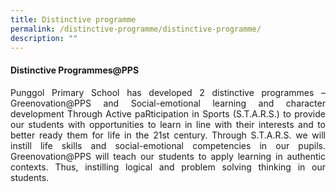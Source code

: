 ```yaml
---
title: Distinctive programme
permalink: /distinctive-programme/distinctive-programme/
description: ""
---
```

<h4>Distinctive Programmes@PPS</h4>

<P style="text-align:justify">Punggol Primary School has developed 2 distinctive programmes – Greenovation@PPS and Social-emotional learning and character development Through Active paRticipation in Sports (S.T.A.R.S.) to provide our students with opportunities to learn in line with their interests and to better ready them for life in the 21st century. Through S.T.A.R.S. we will instill life skills and social-emotional competencies in our pupils. Greenovation@PPS will teach our students to apply learning in authentic contexts. Thus, instilling logical and problem solving thinking in our students.</p>